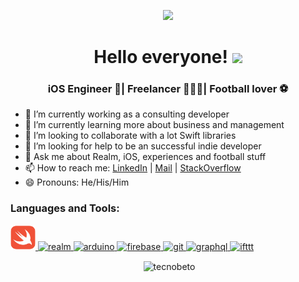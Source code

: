 <p align="center"><img width="200" src="https://user-images.githubusercontent.com/7894672/202037967-3fef9a80-c3cb-4536-9ce8-9b60526afb7c.png"></p>
<h1 align="center"> Hello everyone! <img src="https://raw.githubusercontent.com/MartinHeinz/MartinHeinz/master/wave.gif" width = 30px> </h1>
<h3 align="center"> iOS Engineer 📱| Freelancer 🧑🏾‍💻| Football lover ⚽️ </h3>
</p>
</p>

- 🔭 I’m currently working as a consulting developer
- 🌱 I’m currently learning more about business and management
- 👯 I’m looking to collaborate with a lot Swift libraries
- 🤔 I’m looking for help to be an successful indie developer
- 💬 Ask me about Realm, iOS, experiences and football stuff 
- 📫 How to reach me: <a href="https://www.linkedin.com/in/afrodev/" target="blank">LinkedIn</a> | <a href = "mailto: oafrodev@icloud.com">Mail</a> | <a href = "https://stackoverflow.com/users/5517975/afrodev">StackOverflow</a>
- 😄 Pronouns: He/His/Him




<h3 align="left">Languages and Tools:</h3>
<p align="left"> <a href="https://developer.apple.com/swift/" target="_blank" rel="noreferrer"> <img src="https://raw.githubusercontent.com/devicons/devicon/master/icons/swift/swift-original.svg" alt="swift" width="40" height="40"/> </a><a href="https://realm.io/" target="_blank" rel="noreferrer"> <img src="https://raw.githubusercontent.com/bestofjs/bestofjs-webui/8665e8c267a0215f3159df28b33c365198101df5/public/logos/realm.svg" alt="realm" width="40" height="40"/> </a><a href="https://www.arduino.cc/" target="_blank" rel="noreferrer"> <img src="https://cdn.worldvectorlogo.com/logos/arduino-1.svg" alt="arduino" width="40" height="40"/> </a> <a href="https://firebase.google.com/" target="_blank" rel="noreferrer"> <img src="https://www.vectorlogo.zone/logos/firebase/firebase-icon.svg" alt="firebase" width="40" height="40"/> </a> <a href="https://git-scm.com/" target="_blank" rel="noreferrer"> <img src="https://www.vectorlogo.zone/logos/git-scm/git-scm-icon.svg" alt="git" width="40" height="40"/> </a> <a href="https://graphql.org" target="_blank" rel="noreferrer"> <img src="https://www.vectorlogo.zone/logos/graphql/graphql-icon.svg" alt="graphql" width="40" height="40"/> </a> <a href="https://ifttt.com/" target="_blank" rel="noreferrer"> <img src="https://www.vectorlogo.zone/logos/ifttt/ifttt-ar21.svg" alt="ifttt" width="40" height="40"/> </a>   </p>

<!-- <p><img align="left" src="https://github-readme-stats.vercel.app/api/top-langs?username=afrodev&show_icons=true&locale=en&layout=compact" alt="afrodev" /></p> -->
<div align="center">
<p>&nbsp;<img align="center" src="https://github-readme-stats.vercel.app/api?username=tecnobeto&show_icons=true&locale=en" alt="tecnobeto" /></p>
</div>
